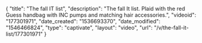 {
    "title": "The fall IT list",
    "description": "The fall It list. Plaid with the red Guess handbag with INC pumps and matching hair accessories.",
    "videoid": "177301971",
    "date_created": "1536693370",
    "date_modified": "1546466824",
    "type": "captivate",
    "layout": "video",
    "url": "\/v\/the-fall-it-list\/177301971"
}